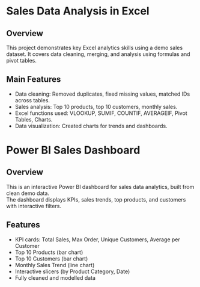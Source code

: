 # Sales Data Analysis in Excel

## Overview

This project demonstrates key Excel analytics skills using a demo sales dataset. It covers data cleaning, merging, and analysis using formulas and pivot tables.

## Main Features

- Data cleaning: Removed duplicates, fixed missing values, matched IDs across tables.
- Sales analysis: Top 10 products, top 10 customers, monthly sales.
- Excel functions used: VLOOKUP, SUMIF, COUNTIF, AVERAGEIF, Pivot Tables, Charts.
- Data visualization: Created charts for trends and dashboards.


# Power BI Sales Dashboard

## Overview

This is an interactive Power BI dashboard for sales data analytics, built from clean demo data.  
The dashboard displays KPIs, sales trends, top products, and customers with interactive filters.

## Features

- KPI cards: Total Sales, Max Order, Unique Customers, Average per Customer
- Top 10 Products (bar chart)
- Top 10 Customers (bar chart)
- Monthly Sales Trend (line chart)
- Interactive slicers (by Product Category, Date)
- Fully cleaned and modelled data
